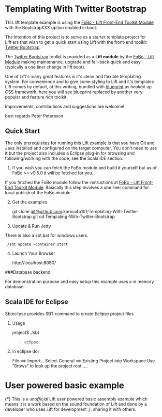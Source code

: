 Templating With Twitter Bootstrap
=================================
 
This lift template example is using the [FoBo - Lift Front-End Toolkit Module](https://github.com/karma4u101/FoBo) with 
the BootstrapXXX option enabled in boot.

The intention of this project is to serve as a starter template project for Lift'ers that wish to get a quick start using Lift with 
the front-end toolkit [Twitter Bootstrap](http://twitter.github.com/bootstrap/). 

The [Twitter Bootstrap](http://twitter.github.com/bootstrap/) toolkit is provided as a **Lift module** by the [FoBo - Lift Module](https://github.com/karma4u101/FoBo) making maintenance, upgrade and fall-back quick and 
easy (typically a one liner change in lift boot). 
  
One of Lift's many great features is it's clean and flexible templating system. For convenience and to give some styling 
to Lift and it's templates Lift comes by default, at this writing, bundled with [blueprint](http://blueprintcss.org/) as hooked 
up CSS framework, here you will see blueprint replaced by another very popular and feature rich toolkit. 

Improvements, contributions and suggestions are welcome!

best regards Peter Petersson 

Quick Start
-----------
The only prerequisites for running this Lift example is that you have Git and Java installed and configured on the target computer.
You don't need to use it but the project also includes a Eclipse plug-in for browsing and following/working with the code, see the Scala IDE section.   

1) If you wish you can fetch the FoBo module and build it yourself but as of FoBo >= v0.5.0 it will be fetched for you.  

If you fetched the FoBo module follow the instructions at [FoBo - Lift Front-End Toolkit Module](https://github.com/karma4u101/FoBo). Basically this step involves a one liner command for local publish of the FoBo module.  

2) Get the examples

	git clone git@github.com:karma4u101/Templating-With-Twitter-Bootstrap.git
	cd Templating-With-Twitter-Bootstrap

3) Update & Run Jetty

There is also a sbt.bat for windows users.

	./sbt update ~container:start

4) Launch Your Browser
	
	http://localhost:8080/

###Database backend

For demonstration purpose and easy setup this example uses a in memory database. 

Scala IDE for Eclipse
---------------------
Sbteclipse provides SBT command to create Eclipse project files

1) Usage

	project$ ./sbt
	> eclipse 

2) In eclipse do: 

	File ==> Import...
	Select General ==> Existing Project into Workspace 
	Use "Brows" to look up the project root ....

User powered basic example 
==========================
**(*)** This is a _unofficial_ Lift user powered basic assembly example which means it is a work based on the 
sound foundation of Lift and done by a developer who uses Lift for development ;), sharing it with others.
